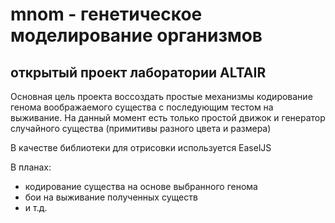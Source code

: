 # mnom - генетическое моделирование организмов

## открытый проект лаборатории ALTAIR

 Основная цель проекта воссоздать простые механизмы кодирование генома воображаемого существа с последующим тестом на выживание.
 На данный момент есть только простой движок и генератор случайного существа (примитивы разного цвета и размера)
 
 В качестве библиотеки для отрисовки используется EaselJS

 В планах:
 - кодирование существа на основе выбранного генома
 - бои на выживание полученных существ
 - и т.д.